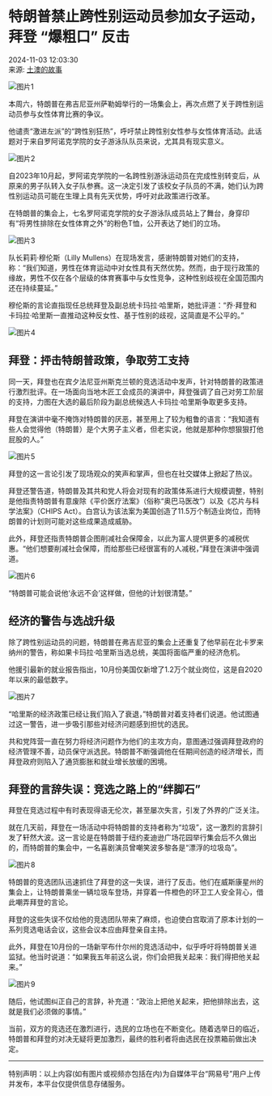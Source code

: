 # 特朗普禁止跨性别运动员参加女子运动，拜登 “爆粗口” 反击

2024-11-03 12:03:30  
来源: [土澳的故事](https://www.163.com/dy/media/T1669377407945.html)  

![图片1](https://static.ws.126.net/163/f2e/dy_media/dy_media/static/images/ipLocation.f6d00eb.svg)

本周六，特朗普在弗吉尼亚州萨勒姆举行的一场集会上，再次点燃了关于跨性别运动员参与女性体育比赛的争议。

他谴责“激进左派”的“跨性别狂热”，呼吁禁止跨性别女性参与女性体育活动。此话题对于来自罗阿诺克学院的女子游泳队队员来说，尤其具有现实意义。

![图片2](https://nimg.ws.126.net/?url=http%3A%2F%2Fdingyue.ws.126.net%2F2024%2F1103%2F716bc63ej00smcwkt002cd000rs00iim.jpg&thumbnail=660x2147483647&quality=80&type=jpg)

自2023年10月起，罗阿诺克学院的一名跨性别游泳运动员在完成性别转变后，从原来的男子队转入女子队参赛。这一决定引发了该校女子队员的不满，她们认为跨性别运动员可能在生理上具有先天优势，呼吁对此政策进行改革。

在特朗普的集会上，七名罗阿诺克学院的女子游泳队成员站上了舞台，身穿印有“将男性排除在女性体育之外”的粉色T恤，公开表达了她们的立场。

![图片3](https://nimg.ws.126.net/?url=http%3A%2F%2Fdingyue.ws.126.net%2F2024%2F1103%2F8732b3b0j00smcwkt002nd000rs00iim.jpg&thumbnail=660x2147483647&quality=80&type=jpg)

队长莉莉·穆伦斯（Lilly Mullens）在现场发言，感谢特朗普对她们的支持，称：“我们知道，男性在体育运动中对女性具有天然优势。然而，由于现行政策的缘故，男性不仅在各个层级的体育赛事中与女性竞争，这种性别歧视在全国范围内还在持续蔓延。”

穆伦斯的言论直指现任总统拜登及副总统卡玛拉·哈里斯，她批评道：“乔·拜登和卡玛拉·哈里斯一直推动这种反女性、基于性别的歧视，这简直是不公平的。”

![图片4](https://nimg.ws.126.net/?url=http%3A%2F%2Fdingyue.ws.126.net%2F2024%2F1103%2F6828b2d6j00smcwkt002jd000rs00iim.jpg&thumbnail=660x2147483647&quality=80&type=jpg)

## 拜登：抨击特朗普政策，争取劳工支持

同一天，拜登也在宾夕法尼亚州斯克兰顿的竞选活动中发声，针对特朗普的政策进行激烈批评。在一场面向当地木匠工会成员的演讲中，拜登强调了自己对劳工阶层的支持，力图在大选的最后阶段为副总统候选人卡玛拉·哈里斯争取更多支持。

拜登在演讲中毫不掩饰对特朗普的厌恶，甚至用上了较为粗鲁的语言：“我知道有些人会觉得他（特朗普）是个大男子主义者，但老实说，他就是那种你想狠狠打他屁股的人。”

![图片5](https://nimg.ws.126.net/?url=http%3A%2F%2Fdingyue.ws.126.net%2F2024%2F1103%2F61bad86bj00smcwkt001wd000rs00fmm.jpg&thumbnail=660x2147483647&quality=80&type=jpg)

拜登的这一言论引发了现场观众的笑声和掌声，但也在社交媒体上掀起了热议。

拜登还警告道，特朗普及其共和党人将会对现有的政策体系进行大规模调整，特别是他指责特朗普有意废除《平价医疗法案》（俗称“奥巴马医改”）以及《芯片与科学法案》（CHIPS Act）。白宫认为该法案为美国创造了11.5万个制造业岗位，而特朗普的计划则可能对这些成果造成威胁。

此外，拜登还指责特朗普企图削减社会保障金，以此为富人提供更多的减税优惠。“他们想要削减社会保障，而给那些已经很富有的人减税，”拜登在演讲中强调道。

![图片6](https://nimg.ws.126.net/?url=http%3A%2F%2Fdingyue.ws.126.net%2F2024%2F1103%2F3ed4c5e3j00smcwkt001id000rs00iim.jpg&thumbnail=660x2147483647&quality=80&type=jpg)

“特朗普可能会说他‘永远不会’这样做，但他的计划很清楚。”

## 经济的警告与选战升级

除了跨性别运动员的问题，特朗普在弗吉尼亚的集会上还重复了他早前在北卡罗来纳州的警告，称如果卡玛拉·哈里斯当选总统，美国将面临严重的经济危机。

他援引最新的就业报告指出，10月份美国仅新增了1.2万个就业岗位，这是自2020年以来的最低数字。

![图片7](https://nimg.ws.126.net/?url=http%3A%2F%2Fdingyue.ws.126.net%2F2024%2F1103%2F1132b6b9j00smcwkt0016d000ko00dsm.jpg&thumbnail=660x2147483647&quality=80&type=jpg)

“哈里斯的经济政策已经让我们陷入了衰退，”特朗普对着支持者们说道。他试图通过这一警告，进一步吸引那些对经济问题感到担忧的选民。

共和党阵营一直在努力将经济问题作为他们的主攻方向，意图通过强调拜登政府的经济管理不善，动员保守派选民。特朗普不断强调他在任期间创造的经济增长，而拜登政府则陷入了通货膨胀和就业增长放缓的困境。

## 拜登的言辞失误：竞选之路上的“绊脚石”

拜登在竞选过程中有时表现得语无伦次，甚至屡次失言，引发了外界的广泛关注。

就在几天前，拜登在一场活动中将特朗普的支持者称为“垃圾”，这一激烈的言辞引发了轩然大波。这一言论是在特朗普于纽约麦迪逊广场花园举行集会后不久做出的，而特朗普的集会中，一名喜剧演员曾嘲笑波多黎各是“漂浮的垃圾岛”。

![图片8](https://nimg.ws.126.net/?url=http%3A%2F%2Fdingyue.ws.126.net%2F2024%2F1103%2Fa4ec8007j00smcwkt001td000yo00jim.jpg&thumbnail=660x2147483647&quality=80&type=jpg)

特朗普的竞选团队迅速抓住了拜登的这一失误，进行了反击。他们在威斯康星州的集会上，让特朗普乘坐一辆垃圾车登场，并穿着一件橙色的环卫工人安全背心，借此嘲弄拜登的言论。

拜登的这些失误不仅给他的竞选团队带来了麻烦，也迫使白宫取消了原本计划的一系列竞选电话会议，这些会议本应由拜登亲自主持。

此外，拜登在10月份的一场新罕布什尔州的竞选活动中，似乎呼吁将特朗普关进监狱。他当时说道：“如果我五年前这么说，你们会把我关起来：我们得把他关起来。”

![图片9](https://nimg.ws.126.net/?url=http%3A%2F%2Fdingyue.ws.126.net%2F2024%2F1103%2Fd2a14f7aj00smcwkt003qd000zk00nqm.jpg&thumbnail=660x2147483647&quality=80&type=jpg)

随后，他试图纠正自己的言辞，补充道：“政治上把他关起来，把他排除出去，这就是我们必须做的事情。”

当前，双方的竞选还在激烈进行，选民的立场也在不断变化。随着选举日的临近，特朗普和拜登的对决无疑将更加激烈，最终的胜利者将由选民在投票箱前做出决定。

---

特别声明：以上内容(如有图片或视频亦包括在内)为自媒体平台“网易号”用户上传并发布，本平台仅提供信息存储服务。